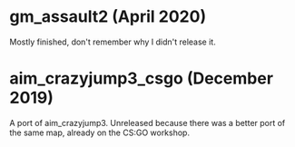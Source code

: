 # gm_assault2 (April 2020)

Mostly finished, don't remember why I didn't release it.

# aim_crazyjump3_csgo (December 2019)

A port of aim_crazyjump3. Unreleased because there was a better port of the same map, already on the CS:GO workshop.
